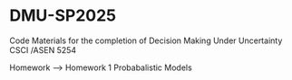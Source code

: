 # DMU-SP2025
Code Materials for the completion of Decision Making Under Uncertainty CSCI /ASEN 5254

Homework
--> Homework 1 Probabalistic Models
